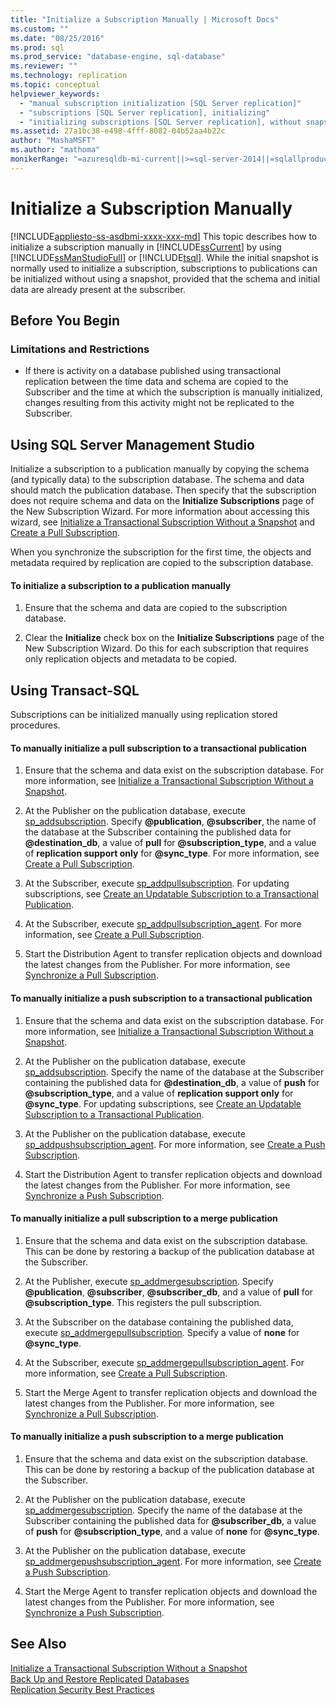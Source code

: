 ```yaml
---
title: "Initialize a Subscription Manually | Microsoft Docs"
ms.custom: ""
ms.date: "08/25/2016"
ms.prod: sql
ms.prod_service: "database-engine, sql-database"
ms.reviewer: ""
ms.technology: replication
ms.topic: conceptual
helpviewer_keywords: 
  - "manual subscription initialization [SQL Server replication]"
  - "subscriptions [SQL Server replication], initializing"
  - "initializing subscriptions [SQL Server replication], without snapshots"
ms.assetid: 27a1bc38-e498-4fff-8082-04b52aa4b22c
author: "MashaMSFT"
ms.author: "mathoma"
monikerRange: "=azuresqldb-mi-current||>=sql-server-2014||=sqlallproducts-allversions"
---
```

# Initialize a Subscription Manually
[!INCLUDE[appliesto-ss-asdbmi-xxxx-xxx-md](../../includes/appliesto-ss-asdbmi-xxxx-xxx-md.md)]
  This topic describes how to initialize a subscription manually in [!INCLUDE[ssCurrent](../../includes/sscurrent-md.md)] by using [!INCLUDE[ssManStudioFull](../../includes/ssmanstudiofull-md.md)] or [!INCLUDE[tsql](../../includes/tsql-md.md)]. While the initial snapshot is normally used to initialize a subscription, subscriptions to publications can be initialized without using a snapshot, provided that the schema and initial data are already present at the subscriber.  
  

##  <a name="BeforeYouBegin"></a> Before You Begin  
  
###  <a name="Restrictions"></a> Limitations and Restrictions  
  
-   If there is activity on a database published using transactional replication between the time data and schema are copied to the Subscriber and the time at which the subscription is manually initialized, changes resulting from this activity might not be replicated to the Subscriber.  
  
##  <a name="SSMSProcedure"></a> Using SQL Server Management Studio  
 Initialize a subscription to a publication manually by copying the schema (and typically data) to the subscription database. The schema and data should match the publication database. Then specify that the subscription does not require schema and data on the **Initialize Subscriptions** page of the New Subscription Wizard. For more information about accessing this wizard, see [Initialize a Transactional Subscription Without a Snapshot](../../relational-databases/replication/initialize-a-transactional-subscription-without-a-snapshot.md) and [Create a Pull Subscription](../../relational-databases/replication/create-a-pull-subscription.md).  
  
 When you synchronize the subscription for the first time, the objects and metadata required by replication are copied to the subscription database.  
  
#### To initialize a subscription to a publication manually  
  
1.  Ensure that the schema and data are copied to the subscription database.  
  
2.  Clear the **Initialize** check box on the **Initialize Subscriptions** page of the New Subscription Wizard. Do this for each subscription that requires only replication objects and metadata to be copied.  

##  <a name="TsqlProcedure"></a> Using Transact-SQL  
 Subscriptions can be initialized manually using replication stored procedures.  
  
#### To manually initialize a pull subscription to a transactional publication  
  
1.  Ensure that the schema and data exist on the subscription database. For more information, see [Initialize a Transactional Subscription Without a Snapshot](../../relational-databases/replication/initialize-a-transactional-subscription-without-a-snapshot.md).  
  
2.  At the Publisher on the publication database, execute [sp_addsubscription](../../relational-databases/system-stored-procedures/sp-addsubscription-transact-sql.md). Specify **\@publication**, **\@subscriber**, the name of the database at the Subscriber containing the published data for **\@destination_db**, a value of **pull** for **\@subscription_type**, and a value of **replication support only** for **\@sync_type**. For more information, see [Create a Pull Subscription](../../relational-databases/replication/create-a-pull-subscription.md).  
  
3.  At the Subscriber, execute [sp_addpullsubscription](../../relational-databases/system-stored-procedures/sp-addpullsubscription-transact-sql.md). For updating subscriptions, see [Create an Updatable Subscription to a Transactional Publication](https://technet.microsoft.com/library/ms152769(v=sql.130).aspx).  
  
4.  At the Subscriber, execute [sp_addpullsubscription_agent](../../relational-databases/system-stored-procedures/sp-addpullsubscription-agent-transact-sql.md). For more information, see [Create a Pull Subscription](../../relational-databases/replication/create-a-pull-subscription.md).  
  
5.  Start the Distribution Agent to transfer replication objects and download the latest changes from the Publisher. For more information, see [Synchronize a Pull Subscription](../../relational-databases/replication/synchronize-a-pull-subscription.md).  
  
#### To manually initialize a push subscription to a transactional publication  
  
1.  Ensure that the schema and data exist on the subscription database. For more information, see [Initialize a Transactional Subscription Without a Snapshot](../../relational-databases/replication/initialize-a-transactional-subscription-without-a-snapshot.md).  
  
2.  At the Publisher on the publication database, execute [sp_addsubscription](../../relational-databases/system-stored-procedures/sp-addsubscription-transact-sql.md). Specify the name of the database at the Subscriber containing the published data for **\@destination_db**, a value of **push** for **\@subscription_type**, and a value of **replication support only** for **\@sync_type**. For updating subscriptions, see [Create an Updatable Subscription to a Transactional Publication](https://technet.microsoft.com/library/ms152769(v=sql.130).aspx).  
  
3.  At the Publisher on the publication database, execute [sp_addpushsubscription_agent](../../relational-databases/system-stored-procedures/sp-addpullsubscription-agent-transact-sql.md). For more information, see [Create a Push Subscription](../../relational-databases/replication/create-a-push-subscription.md).  
  
4.  Start the Distribution Agent to transfer replication objects and download the latest changes from the Publisher. For more information, see [Synchronize a Push Subscription](../../relational-databases/replication/synchronize-a-push-subscription.md).  
  
#### To manually initialize a pull subscription to a merge publication  
  
1.  Ensure that the schema and data exist on the subscription database. This can be done by restoring a backup of the publication database at the Subscriber.  
  
2.  At the Publisher, execute [sp_addmergesubscription](../../relational-databases/system-stored-procedures/sp-addmergesubscription-transact-sql.md). Specify **\@publication**, **\@subscriber**, **\@subscriber_db**, and a value of **pull** for **\@subscription_type**. This registers the pull subscription.  
  
3.  At the Subscriber on the database containing the published data, execute [sp_addmergepullsubscription](../../relational-databases/system-stored-procedures/sp-addmergepullsubscription-transact-sql.md). Specify a value of **none** for **\@sync_type**.  
  
4.  At the Subscriber, execute [sp_addmergepullsubscription_agent](../../relational-databases/system-stored-procedures/sp-addmergepullsubscription-agent-transact-sql.md). For more information, see [Create a Pull Subscription](../../relational-databases/replication/create-a-pull-subscription.md).  
  
5.  Start the Merge Agent to transfer replication objects and download the latest changes from the Publisher. For more information, see [Synchronize a Pull Subscription](../../relational-databases/replication/synchronize-a-pull-subscription.md).  
  
#### To manually initialize a push subscription to a merge publication  
  
1.  Ensure that the schema and data exist on the subscription database. This can be done by restoring a backup of the publication database at the Subscriber.  
  
2.  At the Publisher on the publication database, execute [sp_addmergesubscription](../../relational-databases/system-stored-procedures/sp-addmergesubscription-transact-sql.md). Specify the name of the database at the Subscriber containing the published data for **\@subscriber_db**, a value of **push** for **\@subscription_type**, and a value of **none** for **\@sync_type**.  
  
3.  At the Publisher on the publication database, execute [sp_addmergepushsubscription_agent](../../relational-databases/system-stored-procedures/sp-addmergepushsubscription-agent-transact-sql.md). For more information, see [Create a Push Subscription](../../relational-databases/replication/create-a-push-subscription.md).  
  
4.  Start the Merge Agent to transfer replication objects and download the latest changes from the Publisher. For more information, see [Synchronize a Push Subscription](../../relational-databases/replication/synchronize-a-push-subscription.md).  
  
## See Also  
 [Initialize a Transactional Subscription Without a Snapshot](../../relational-databases/replication/initialize-a-transactional-subscription-without-a-snapshot.md)   
 [Back Up and Restore Replicated Databases](../../relational-databases/replication/administration/back-up-and-restore-replicated-databases.md)   
 [Replication Security Best Practices](../../relational-databases/replication/security/replication-security-best-practices.md)  
  
  
